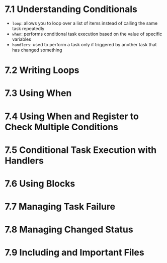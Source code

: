 # 7.1 Understanding Conditionals
- `loop`:  allows you to loop over a list of items instead of calling the same task repeatedly
- `when`: performs conditional task execution based on the value of specific variables
- `handlers`: used to perform a task only if triggered by another task that has changed something

# 7.2 Writing Loops
# 7.3 Using When
# 7.4 Using When and Register to Check Multiple Conditions
# 7.5 Conditional Task Execution with Handlers
# 7.6 Using Blocks
# 7.7 Managing Task Failure
# 7.8 Managing Changed Status
# 7.9 Including and Important Files
